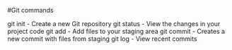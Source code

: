 #Git commands

git init - Create a new Git repository
git status - View the changes in your project code
git add - Add files to your staging area
git commit - Creates a new commit with files from staging
git log - View recent commits